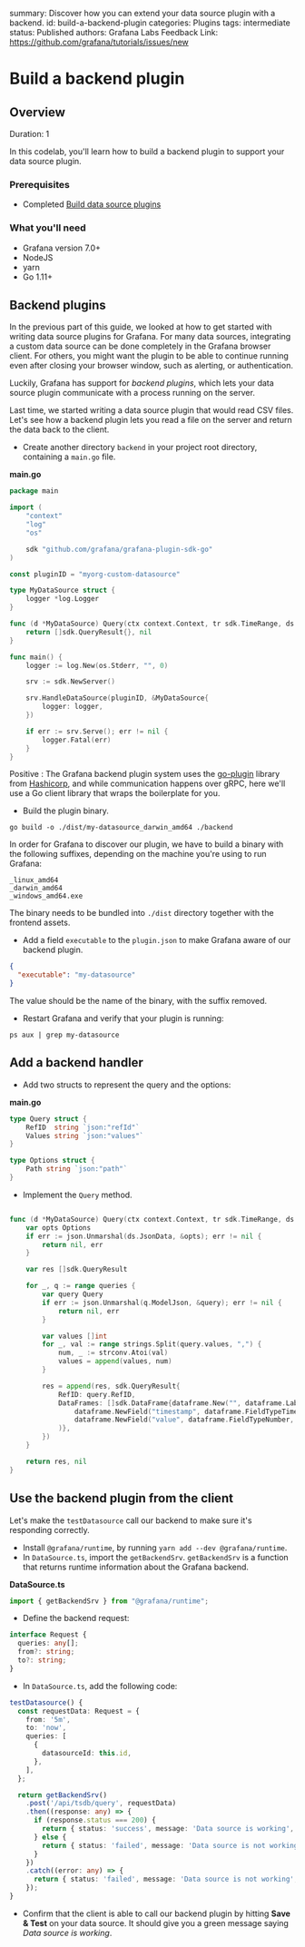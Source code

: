 summary: Discover how you can extend your data source plugin with a backend.
id: build-a-backend-plugin
categories: Plugins
tags: intermediate
status: Published
authors: Grafana Labs
Feedback Link: https://github.com/grafana/tutorials/issues/new

# Build a backend plugin

## Overview

Duration: 1

In this codelab, you'll learn how to build a backend plugin to support your data source plugin.

### Prerequisites

- Completed [Build data source plugins](/build-a-data-source-plugin)

### What you'll need

- Grafana version 7.0+
- NodeJS
- yarn
- Go 1.11+

## Backend plugins

In the previous part of this guide, we looked at how to get started with writing data source plugins for Grafana. For many data sources, integrating a custom data source can be done completely in the Grafana browser client. For others, you might want the plugin to be able to continue running even after closing your browser window, such as alerting, or authentication.

Luckily, Grafana has support for _backend plugins_, which lets your data source plugin communicate with a process running on the server.

Last time, we started writing a data source plugin that would read CSV files. Let's see how a backend plugin lets you read a file on the server and return the data back to the client.

- Create another directory `backend` in your project root directory, containing a `main.go` file.

**main.go**

```go
package main

import (
    "context"
    "log"
    "os"

    sdk "github.com/grafana/grafana-plugin-sdk-go"
)

const pluginID = "myorg-custom-datasource"

type MyDataSource struct {
    logger *log.Logger
}

func (d *MyDataSource) Query(ctx context.Context, tr sdk.TimeRange, ds sdk.DataSourceInfo, queries []sdk.Query) ([]sdk.QueryResult, error) {
    return []sdk.QueryResult{}, nil
}

func main() {
    logger := log.New(os.Stderr, "", 0)

    srv := sdk.NewServer()

    srv.HandleDataSource(pluginID, &MyDataSource{
        logger: logger,
    })

    if err := srv.Serve(); err != nil {
        logger.Fatal(err)
    }
}
```

Positive
: The Grafana backend plugin system uses the [go-plugin](https://github.com/hashicorp/go-plugin) library from [Hashicorp](https://www.hashicorp.com/), and while communication happens over gRPC, here we'll use a Go client library that wraps the boilerplate for you.

- Build the plugin binary.

```
go build -o ./dist/my-datasource_darwin_amd64 ./backend
```

In order for Grafana to discover our plugin, we have to build a binary with the following suffixes, depending on the machine you're using to run Grafana:

```
_linux_amd64
_darwin_amd64
_windows_amd64.exe
```

The binary needs to be bundled into `./dist` directory together with the frontend assets.

- Add a field `executable` to the `plugin.json` to make Grafana aware of our backend plugin.

```json
{
  "executable": "my-datasource"
}
```

The value should be the name of the binary, with the suffix removed.

- Restart Grafana and verify that your plugin is running:

```
ps aux | grep my-datasource
```

## Add a backend handler

- Add two structs to represent the query and the options:

**main.go**

```go
type Query struct {
    RefID  string `json:"refId"`
    Values string `json:"values"`
}

type Options struct {
    Path string `json:"path"`
}
```

- Implement the `Query` method.

```go

func (d *MyDataSource) Query(ctx context.Context, tr sdk.TimeRange, ds sdk.DataSourceInfo, queries []sdk.Query) ([]sdk.QueryResult, error) {
    var opts Options
    if err := json.Unmarshal(ds.JsonData, &opts); err != nil {
        return nil, err
    }

    var res []sdk.QueryResult

    for _, q := range queries {
        var query Query
        if err := json.Unmarshal(q.ModelJson, &query); err != nil {
            return nil, err
        }

        var values []int
        for _, val := range strings.Split(query.values, ",") {
            num, _ := strconv.Atoi(val)
            values = append(values, num)
        }

        res = append(res, sdk.QueryResult{
            RefID: query.RefID,
            DataFrames: []sdk.DataFrame{dataframe.New("", dataframe.Labels{},
                dataframe.NewField("timestamp", dataframe.FieldTypeTime, []time.Time{}),
                dataframe.NewField("value", dataframe.FieldTypeNumber, values),
            )},
        })
    }

    return res, nil
}
```

## Use the backend plugin from the client

Let's make the `testDatasource` call our backend to make sure it's responding correctly.

- Install `@grafana/runtime`, by running `yarn add --dev @grafana/runtime`.
- In `DataSource.ts`, import the `getBackendSrv`. `getBackendSrv` is a function that returns runtime information about the Grafana backend.

**DataSource.ts**

```ts
import { getBackendSrv } from "@grafana/runtime";
```

- Define the backend request:

```ts
interface Request {
  queries: any[];
  from?: string;
  to?: string;
}
```

- In `DataSource.ts`, add the following code:

```ts
testDatasource() {
  const requestData: Request = {
    from: '5m',
    to: 'now',
    queries: [
      {
        datasourceId: this.id,
      },
    ],
  };

  return getBackendSrv()
    .post('/api/tsdb/query', requestData)
    .then((response: any) => {
      if (response.status === 200) {
        return { status: 'success', message: 'Data source is working', title: 'Success' };
      } else {
        return { status: 'failed', message: 'Data source is not working', title: 'Error' };
      }
    })
    .catch((error: any) => {
      return { status: 'failed', message: 'Data source is not working', title: 'Error' };
    });
}
```

- Confirm that the client is able to call our backend plugin by hitting **Save & Test** on your data source. It should give you a green message saying _Data source is working_.
